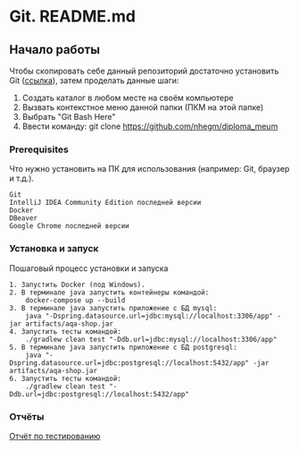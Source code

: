 # Git. README.md

## Начало работы

Чтобы скопировать себе данный репозиторий достаточно установить Git ([ссылка](https://git-scm.com/book/ru/v2/%D0%92%D0%B2%D0%B5%D0%B4%D0%B5%D0%BD%D0%B8%D0%B5-%D0%A3%D1%81%D1%82%D0%B0%D0%BD%D0%BE%D0%B2%D0%BA%D0%B0-Git)), затем проделать данные шаги:

1. Создать каталог в любом месте на своём компьютере
2. Вызвать контекстное меню данной папки (ПКМ на этой папке)
3. Выбрать "Git Bash Here"
4. Ввести команду: git clone https://github.com/nhegm/diploma_meum

### Prerequisites

Что нужно установить на ПК для использования (например: Git, браузер и т.д.).

```
Git
IntelliJ IDEA Community Edition последней версии
Docker
DBeaver
Google Chrome последней версии
```

### Установка и запуск

Пошаговый процесс установки и запуска

```
1. Запустить Docker (под Windows).
2. В терминале java запустить контейнеры командой:
    docker-compose up --build
3. В терминале java запустить приложение с БД mysql:
    java "-Dspring.datasource.url=jdbc:mysql://localhost:3306/app" -jar artifacts/aqa-shop.jar
4. Запустить тесты командой:
    ./gradlew clean test "-Ddb.url=jdbc:mysql://localhost:3306/app"     
5. В терминале java запустить приложение с БД postgresql:
    java "-Dspring.datasource.url=jdbc:postgresql://localhost:5432/app" -jar artifacts/aqa-shop.jar
6. Запустить тесты командой:
    ./gradlew clean test "-Ddb.url=jdbc:postgresql://localhost:5432/app"
```

### Отчёты

[Отчёт по тестированию](https://github.com/nhegm/diploma_meum/blob/77f1bea335578eaaacccf98d0dab2bc3cfa047fd/docs/Report.md)